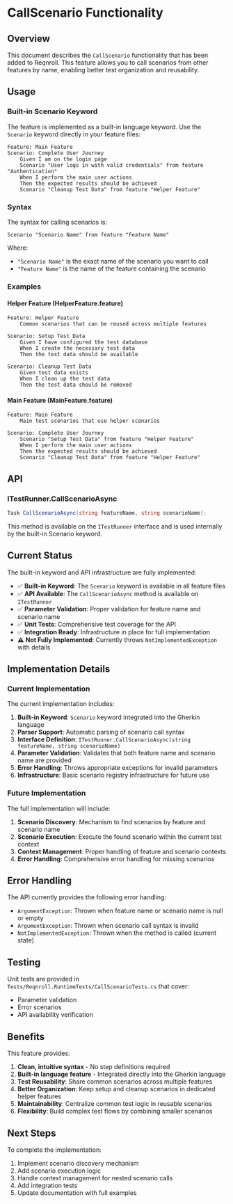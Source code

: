 # CallScenario Functionality

## Overview

This document describes the `CallScenario` functionality that has been added to Reqnroll. This feature allows you to call scenarios from other features by name, enabling better test organization and reusability.

## Usage

### Built-in Scenario Keyword

The feature is implemented as a built-in language keyword. Use the `Scenario` keyword directly in your feature files:

```gherkin
Feature: Main Feature
Scenario: Complete User Journey
    Given I am on the login page
    Scenario "User logs in with valid credentials" from feature "Authentication"
    When I perform the main user actions
    Then the expected results should be achieved
    Scenario "Cleanup Test Data" from feature "Helper Feature"
```

### Syntax

The syntax for calling scenarios is:

```
Scenario "Scenario Name" from feature "Feature Name"
```

Where:
- `"Scenario Name"` is the exact name of the scenario you want to call
- `"Feature Name"` is the name of the feature containing the scenario

### Examples

#### Helper Feature (HelperFeature.feature)

```gherkin
Feature: Helper Feature
    Common scenarios that can be reused across multiple features

Scenario: Setup Test Data
    Given I have configured the test database
    When I create the necessary test data
    Then the test data should be available

Scenario: Cleanup Test Data
    Given test data exists
    When I clean up the test data
    Then the test data should be removed
```

#### Main Feature (MainFeature.feature)

```gherkin
Feature: Main Feature
    Main test scenarios that use helper scenarios

Scenario: Complete User Journey
    Scenario "Setup Test Data" from feature "Helper Feature"
    When I perform the main user actions
    Then the expected results should be achieved
    Scenario "Cleanup Test Data" from feature "Helper Feature"
```

## API

### ITestRunner.CallScenarioAsync

```csharp
Task CallScenarioAsync(string featureName, string scenarioName);
```

This method is available on the `ITestRunner` interface and is used internally by the built-in Scenario keyword.

## Current Status

The built-in keyword and API infrastructure are fully implemented:

- ✅ **Built-in Keyword**: The `Scenario` keyword is available in all feature files
- ✅ **API Available**: The `CallScenarioAsync` method is available on `ITestRunner`
- ✅ **Parameter Validation**: Proper validation for feature name and scenario name
- ✅ **Unit Tests**: Comprehensive test coverage for the API
- ✅ **Integration Ready**: Infrastructure in place for full implementation
- ⚠️ **Not Fully Implemented**: Currently throws `NotImplementedException` with details

## Implementation Details

### Current Implementation

The current implementation includes:

1. **Built-in Keyword**: `Scenario` keyword integrated into the Gherkin language
2. **Parser Support**: Automatic parsing of scenario call syntax
3. **Interface Definition**: `ITestRunner.CallScenarioAsync(string featureName, string scenarioName)`
4. **Parameter Validation**: Validates that both feature name and scenario name are provided
5. **Error Handling**: Throws appropriate exceptions for invalid parameters
6. **Infrastructure**: Basic scenario registry infrastructure for future use

### Future Implementation

The full implementation will include:

1. **Scenario Discovery**: Mechanism to find scenarios by feature and scenario name
2. **Scenario Execution**: Execute the found scenario within the current test context
3. **Context Management**: Proper handling of feature and scenario contexts
4. **Error Handling**: Comprehensive error handling for missing scenarios

## Error Handling

The API currently provides the following error handling:

- `ArgumentException`: Thrown when feature name or scenario name is null or empty
- `ArgumentException`: Thrown when scenario call syntax is invalid
- `NotImplementedException`: Thrown when the method is called (current state)

## Testing

Unit tests are provided in `Tests/Reqnroll.RuntimeTests/CallScenarioTests.cs` that cover:

- Parameter validation
- Error scenarios  
- API availability verification

## Benefits

This feature provides:

1. **Clean, intuitive syntax** - No step definitions required
2. **Built-in language feature** - Integrated directly into the Gherkin language  
3. **Test Reusability**: Share common scenarios across multiple features
4. **Better Organization**: Keep setup and cleanup scenarios in dedicated helper features
5. **Maintainability**: Centralize common test logic in reusable scenarios
6. **Flexibility**: Build complex test flows by combining smaller scenarios

## Next Steps

To complete the implementation:

1. Implement scenario discovery mechanism
2. Add scenario execution logic
3. Handle context management for nested scenario calls
4. Add integration tests
5. Update documentation with full examples
